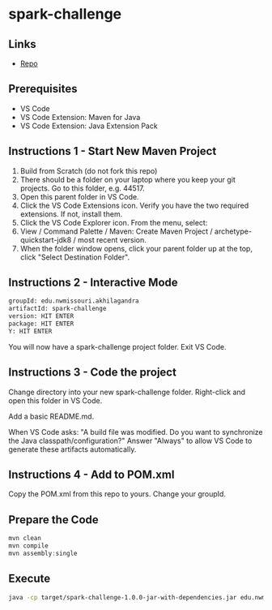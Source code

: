 # spark-challenge

## Links

- [Repo](https://github.com/AkhilaGandra/sparkchallenge)

## Prerequisites

- VS Code
- VS Code Extension: Maven for Java
- VS Code Extension: Java Extension Pack

## Instructions 1 - Start New Maven Project

1. Build from Scratch (do not fork this repo)
1. There should be a folder on your laptop where you keep your git projects. Go to this folder, e.g. 44517.
1. Open this parent folder in VS Code.
1. Click the VS Code Extensions icon. Verify you have the two required extensions. If not, install them.
1. Click the VS Code Explorer icon. From the menu, select:
1. View / Command Palette / Maven: Create Maven Project / archetype-quickstart-jdk8 / most recent version.
1. When the folder window opens, click your parent folder up at the top, click "Select Destination Folder".

## Instructions 2 - Interactive Mode

```Bash
groupId: edu.nwmissouri.akhilagandra
artifactId: spark-challenge
version: HIT ENTER
package: HIT ENTER
Y: HIT ENTER
```

You will now have a spark-challenge project folder. Exit VS Code.

## Instructions 3 - Code the project

Change directory into your new spark-challenge folder. Right-click and open this folder in VS Code.

Add a basic README.md.

When VS Code asks: "A build file was modified. Do you want to synchronize the Java classpath/configuration?" Answer "Always" to allow VS Code to generate these artifacts automatically.

## Instructions 4 - Add to POM.xml

Copy the POM.xml from this repo to yours. Change your groupId.

## Prepare the Code

```PowerShell
mvn clean
mvn compile
mvn assembly:single
```

## Execute

```Bash
java -cp target/spark-challenge-1.0.0-jar-with-dependencies.jar edu.nwmissouri.akhilagandra.App "input.txt"
```
